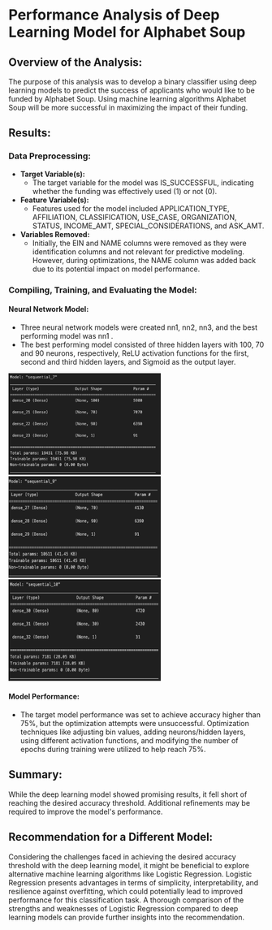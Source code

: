 # Performance Analysis of Deep Learning Model for Alphabet Soup

## Overview of the Analysis:
The purpose of this analysis was to develop a binary classifier using deep learning models to predict the success of applicants who would like to be funded by Alphabet Soup. Using machine learning algorithms Alphabet Soup will be more successful in maximizing the impact of their funding.

## Results:

### Data Preprocessing:
- **Target Variable(s):** 
  - The target variable for the model was IS_SUCCESSFUL, indicating whether the funding was effectively used (1) or not (0).
- **Feature Variable(s):** 
  - Features used for the model included APPLICATION_TYPE, AFFILIATION, CLASSIFICATION, USE_CASE, ORGANIZATION, STATUS, INCOME_AMT, SPECIAL_CONSIDERATIONS, and ASK_AMT.
- **Variables Removed:** 
  - Initially, the EIN and NAME columns were removed as they were identification columns and not relevant for predictive modeling. However, during optimizations, the NAME column was added back due to its potential impact on model performance.

### Compiling, Training, and Evaluating the Model:

#### Neural Network Model:
- Three neural network models were created nn1, nn2, nn3, and the best performing model was nn1 .
- The best performing model consisted of three hidden layers with 100, 70 and 90 neurons, respectively, ReLU activation functions for the first, second and third hidden layers, and Sigmoid as the output layer.
<img src="pics/NN1.png" width="300" height="200">

<img src="pics/NN2.png" width="300" height="200">

<img src="pics/NN3.png" width="300" height="200">


#### Model Performance:
- The target model performance was set to achieve accuracy higher than 75%, but the optimization attempts were unsuccessful. Optimization techniques like adjusting bin values, adding neurons/hidden layers, using different activation functions, and modifying the number of epochs during training were utilized to help reach 75%.

## Summary:
While the deep learning model showed promising results, it fell short of reaching the desired accuracy threshold. Additional refinements may be required to improve the model's performance.

## Recommendation for a Different Model:
Considering the challenges faced in achieving the desired accuracy threshold with the deep learning model, it might be beneficial to explore alternative machine learning algorithms like Logistic Regression. Logistic Regression presents advantages in terms of simplicity, interpretability, and resilience against overfitting, which could potentially lead to improved performance for this classification task. A thorough comparison of the strengths and weaknesses of Logistic Regression compared to deep learning models can provide further insights into the recommendation.
